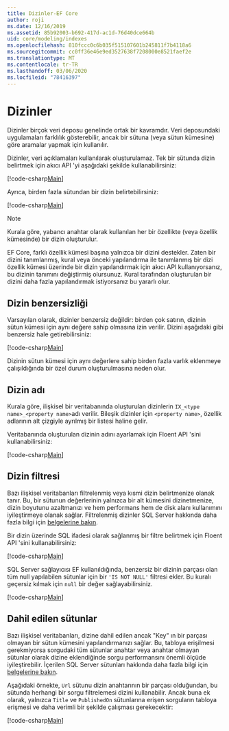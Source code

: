 ```yaml
---
title: Dizinler-EF Core
author: roji
ms.date: 12/16/2019
ms.assetid: 85b92003-b692-417d-ac1d-76d40dce664b
uid: core/modeling/indexes
ms.openlocfilehash: 810fccc0c6b035f515107601b245811f7b4118a6
ms.sourcegitcommit: cc0ff36e46e9ed3527638f7208000e8521faef2e
ms.translationtype: MT
ms.contentlocale: tr-TR
ms.lasthandoff: 03/06/2020
ms.locfileid: "78416397"
---
```

# <a name="indexes"></a>Dizinler

Dizinler birçok veri deposu genelinde ortak bir kavramdır. Veri deposundaki uygulamaları farklılık gösterebilir, ancak bir sütuna (veya sütun kümesine) göre aramalar yapmak için kullanılır.

Dizinler, veri açıklamaları kullanılarak oluşturulamaz. Tek bir sütunda dizin belirtmek için akıcı API 'yi aşağıdaki şekilde kullanabilirsiniz:

[!code-csharp[Main](../../../samples/core/Modeling/FluentAPI/Index.cs?name=Index&highlight=4)]

Ayrıca, birden fazla sütundan bir dizin belirtebilirsiniz:

[!code-csharp[Main](../../../samples/core/Modeling/FluentAPI/IndexComposite.cs?name=Composite&highlight=4)]

> [!NOTE]
> Kurala göre, yabancı anahtar olarak kullanılan her bir özellikte (veya özellik kümesinde) bir dizin oluşturulur.
>
> EF Core, farklı özellik kümesi başına yalnızca bir dizini destekler. Zaten bir dizini tanımlanmış, kural veya önceki yapılandırma ile tanımlanmış bir dizi özellik kümesi üzerinde bir dizin yapılandırmak için akıcı API kullanıyorsanız, bu dizinin tanımını değiştirmiş olursunuz. Kural tarafından oluşturulan bir dizini daha fazla yapılandırmak istiyorsanız bu yararlı olur.

## <a name="index-uniqueness"></a>Dizin benzersizliği

Varsayılan olarak, dizinler benzersiz değildir: birden çok satırın, dizinin sütun kümesi için aynı değere sahip olmasına izin verilir. Dizini aşağıdaki gibi benzersiz hale getirebilirsiniz:

[!code-csharp[Main](../../../samples/core/Modeling/FluentAPI/IndexUnique.cs?name=IndexUnique&highlight=5)]

Dizinin sütun kümesi için aynı değerlere sahip birden fazla varlık eklenmeye çalışıldığında bir özel durum oluşturulmasına neden olur.

## <a name="index-name"></a>Dizin adı

Kurala göre, ilişkisel bir veritabanında oluşturulan dizinlerin `IX_<type name>_<property name>`adı verilir. Bileşik dizinler için `<property name>`, özellik adlarının alt çizgiyle ayrılmış bir listesi haline gelir.

Veritabanında oluşturulan dizinin adını ayarlamak için Floent API 'sini kullanabilirsiniz:

[!code-csharp[Main](../../../samples/core/Modeling/FluentAPI/IndexName.cs?name=IndexName&highlight=5)]

## <a name="index-filter"></a>Dizin filtresi

Bazı ilişkisel veritabanları filtrelenmiş veya kısmi dizin belirtmenize olanak tanır. Bu, bir sütunun değerlerinin yalnızca bir alt kümesini dizinetmenize, dizin boyutunu azaltmanızı ve hem performans hem de disk alanı kullanımını iyileştirmeye olanak sağlar. Filtrelenmiş dizinler SQL Server hakkında daha fazla bilgi için [belgelerine bakın](https://docs.microsoft.com/sql/relational-databases/indexes/create-filtered-indexes).

Bir dizin üzerinde SQL ifadesi olarak sağlanmış bir filtre belirtmek için Floent API 'sini kullanabilirsiniz:

[!code-csharp[Main](../../../samples/core/Modeling/FluentAPI/IndexFilter.cs?name=IndexFilter&highlight=5)]

SQL Server sağlayıcısı EF kullanıldığında, benzersiz bir dizinin parçası olan tüm null yapılabilen sütunlar için bir `'IS NOT NULL'` filtresi ekler. Bu kuralı geçersiz kılmak için `null` bir değer sağlayabilirsiniz.

[!code-csharp[Main](../../../samples/core/Modeling/FluentAPI/IndexNoFilter.cs?name=IndexNoFilter&highlight=6)]

## <a name="included-columns"></a>Dahil edilen sütunlar

Bazı ilişkisel veritabanları, dizine dahil edilen ancak "Key" ın bir parçası olmayan bir sütun kümesini yapılandırmanızı sağlar. Bu, tabloya erişilmesi gerekmiyorsa sorgudaki tüm sütunlar anahtar veya anahtar olmayan sütunlar olarak dizine eklendiğinde sorgu performansını önemli ölçüde iyileştirebilir. İçerilen SQL Server sütunları hakkında daha fazla bilgi için [belgelerine bakın](https://docs.microsoft.com/sql/relational-databases/indexes/create-indexes-with-included-columns).

Aşağıdaki örnekte, `Url` sütunu dizin anahtarının bir parçası olduğundan, bu sütunda herhangi bir sorgu filtrelemesi dizini kullanabilir. Ancak buna ek olarak, yalnızca `Title` ve `PublishedOn` sütunlarına erişen sorguların tabloya erişmesi ve daha verimli bir şekilde çalışması gerekecektir:

[!code-csharp[Main](../../../samples/core/Modeling/FluentAPI/IndexInclude.cs?name=IndexInclude&highlight=5-9)]
